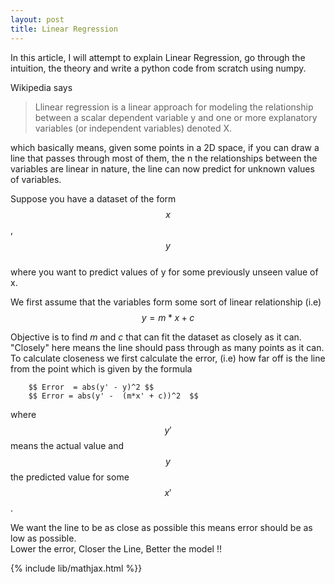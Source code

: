 ```yaml
---
layout: post
title: Linear Regression
---
```


In this article, I will attempt to explain Linear Regression, go through the intuition, the theory and write a python code from scratch using  numpy.

Wikipedia says
>  Llinear regression is a linear approach for modeling the relationship between a scalar dependent variable y and one or more explanatory variables (or independent variables) denoted X.

which basically means, given some points in a 2D space, if you can draw a line that passes through most of them, the n the relationships between the variables are linear in nature, the line can now predict for unknown values of variables.

Suppose you have a dataset of the form  
		$$x$$, $$y$$  
where you want to predict values of  y for some previously unseen value of x.  

We first assume that the variables form some sort of linear relationship (i.e)  
		$$ y = m*x + c $$

Objective is to find $m$ and $c$ that can fit the dataset as closely as it can. "Closely" here means
the line should pass through as many points as it can. To calculate closeness we first calculate the error, (i.e) how far off is the line from the point which is given by the formula
	
		$$ Error  = abs(y' - y)^2 $$   
		$$ Error = abs(y' -  (m*x' + c))^2  $$  

where $$y'$$ means the actual value  and $$y$$ the predicted value for some $$x'$$ . 

We want the line to be as close as possible this means error should be as low as possible.  
Lower the error, Closer the Line, Better the model !!



	
{% include lib/mathjax.html %}}